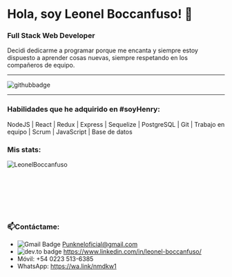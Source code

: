# Hola, soy Leonel Boccanfuso! 👋
### Full Stack Web Developer 
  
Decidi dedicarme a programar porque me encanta y siempre estoy dispuesto a aprender cosas nuevas, siempre respetando en los compañeros de equipo.

---
![githubbadge](https://img.shields.io/github/followers/LeonelBoccanfuso?style=social)

---

### Habilidades que he adquirido en #soyHenry:
NodeJS |
React |
Redux |
Express |
Sequelize |
PostgreSQL |
Git |
Trabajo en equipo |
Scrum | 
JavaScript |
Base de datos


### Mis stats:

<p align="left"> <img align="left" alt="LeonelBoccanfuso" src="https://github-readme-stats.vercel.app/api?username=LeonelBoccanfuso&show_icons=true&hide_rank=true&hide_title=true" alt="LeonelBoccanfuso" />

<br>
<br>
<br>
<br>
<br>
<br>
<br>

### 📫Contáctame:
   - ![Gmail Badge](https://img.shields.io/badge/-GMAIL-c14438?style=flat-square&logo=Gmail&logoColor=white&link=mailto:Punkneloficial@gmail.com) Punkneloficial@gmail.com
   - ![dev.to badge](https://img.shields.io/badge/-LINKEDIN-%230177B5?style=flat&logo=linkedin) https://www.linkedin.com/in/leonel-boccanfuso/
   - Móvil: +54 0223 513-6385
   - WhatsApp: https://wa.link/nmdkw1
<!--
**LeonelBoccanfuso/LeonelBoccanfuso** is a ✨ _special_ ✨ repository because its `README.md` (this file) appears on your GitHub profile.

Here are some ideas to get you started:

- 🔭 I’m currently working on ...
- 🌱 I’m currently learning ...
- 👯 I’m looking to collaborate on ...
- 🤔 I’m looking for help with ...
- 💬 Ask me about ...
- 📫 How to reach me: ...
- 😄 Pronouns: ...
- ⚡ Fun fact: ...
-->
